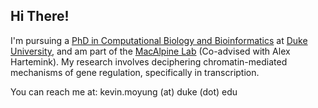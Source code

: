 ## Hi There!

I'm pursuing a [PhD in Computational Biology and Bioinformatics](https://genome.duke.edu/education/CBB) at [Duke University](http://duke.edu), and am part of the [MacAlpine Lab](http://macalpine-lab.duhs.duke.edu/)  (Co-advised with Alex Hartemink). My research involves deciphering chromatin-mediated mechanisms of gene regulation, specifically in transcription.

You can reach me at: kevin.moyung (at) duke (dot) edu




